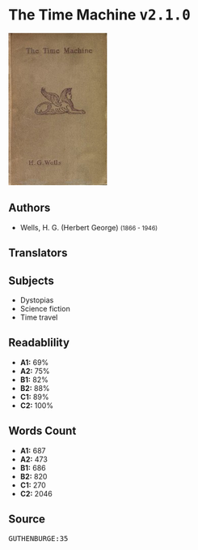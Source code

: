 # The Time Machine <kbd>v2.1.0</kbd>

![](./cover.medium.jpg "")

## Authors


 - Wells, H. G. (Herbert George) <small>(1866 - 1946)</small>

## Translators



## Subjects


 - Dystopias
 - Science fiction
 - Time travel

## Readablility


 - **A1:** 69%
 - **A2:** 75%
 - **B1:** 82%
 - **B2:** 88%
 - **C1:** 89%
 - **C2:** 100%

## Words Count


 - **A1:** 687
 - **A2:** 473
 - **B1:** 686
 - **B2:** 820
 - **C1:** 270
 - **C2:** 2046

## Source


<kbd>GUTHENBURGE:35</kbd>
